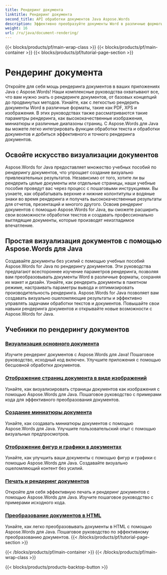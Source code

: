 ```yaml
---
title: Рендеринг документа
linktitle: Рендеринг документа
second_title: API обработки документов Java Aspose.Words
description: Эффективно преобразуйте документы Word в различные форматы на Java с помощью Aspose.Words! Мастер рендеринга документов для профессиональных результатов.
weight: 16
url: /ru/java/document-rendering/
---
```


{{< blocks/products/pf/main-wrap-class >}}
{{< blocks/products/pf/main-container >}}
{{< blocks/products/pf/tutorial-page-section >}}

# Рендеринг документа


Откройте для себя мощь рендеринга документов в ваших приложениях Java с Aspose.Words! Наши комплексные руководства охватывают все, что вам нужно знать о рендеринге документов, от базовых концепций до продвинутых методов. Узнайте, как с легкостью рендерить документы Word в различные форматы, такие как PDF, XPS и изображения. В этих руководствах также рассматриваются такие параметры рендеринга, как высококачественные изображения, миниатюры и различные диапазоны страниц. С Aspose.Words для Java вы можете легко интегрировать функции обработки текста и обработки документов и добиться эффективного и точного рендеринга документов.

## Освойте искусство визуализации документов

Aspose.Words for Java предоставляет множество учебных пособий по рендерингу документов, что упрощает создание визуально привлекательных результатов. Независимо от того, хотите ли вы рендерить целые документы или отдельные страницы, наши учебные пособия проведут вас через процесс с пошаговыми инструкциями. Вы узнаете, как обрабатывать верхние и нижние колонтитулы и водяные знаки во время рендеринга и получать высококачественные результаты для отчетов, презентаций и многого другого. Освоив рендеринг документов с помощью Aspose.Words for Java, вы сможете расширить свои возможности обработки текстов и создавать профессионально выглядящие документы, которые производят неизгладимое впечатление.

## Простая визуализация документов с помощью Aspose.Words для Java

Создавайте документы без усилий с помощью учебных пособий Aspose.Words for Java по рендерингу документов. Эти руководства предлагают всестороннее изучение параметров рендеринга, позволяя вам преобразовывать документы Word в различные форматы, сохраняя их макет и дизайн. Узнайте, как рендерить документы в пакетном режиме, настраивать параметры вывода и оптимизировать производительность рендеринга. Aspose.Words for Java позволяет вам создавать визуально ошеломляющие результаты и эффективно управлять задачами обработки текстов и документов. Повышайте свои навыки рендеринга документов и открывайте новые возможности с Aspose.Words for Java.

## Учебники по рендерингу документов
### [ Визуализация основного документа](./master-document-rendering/)
Изучите рендеринг документов с Aspose.Words для Java! Пошаговое руководство, исходный код включен. Улучшите приложения с помощью бесшовной обработки документов.
### [Отображение страниц документа в виде изображений](./rendering-document-pages-images/)
Узнайте, как визуализировать страницы документов как изображения с помощью Aspose.Words для Java. Пошаговое руководство с примерами кода для эффективного преобразования документов.
### [Создание миниатюры документа](./document-thumbnail-generation/)
Узнайте, как создавать миниатюры документов с помощью Aspose.Words для Java. Улучшите пользовательский опыт с помощью визуальных предпросмотров.
### [Отображение фигур и графики в документах](./rendering-shapes-graphics/)
Узнайте, как улучшить ваши документы с помощью фигур и графики с помощью Aspose.Words для Java. Создавайте визуально ошеломляющий контент без усилий.
### [Печать и рендеринг документов](./document-printing-rendering/)
Откройте для себя эффективную печать и рендеринг документов с помощью Aspose.Words для Java. Изучите пошаговое руководство с примерами исходного кода.
### [Преобразование документов в HTML](./rendering-documents-html/)
Узнайте, как легко преобразовывать документы в HTML с помощью Aspose.Words для Java. Пошаговое руководство по эффективному преобразованию документов.
{{< /blocks/products/pf/tutorial-page-section >}}

{{< /blocks/products/pf/main-container >}}
{{< /blocks/products/pf/main-wrap-class >}}

{{< blocks/products/products-backtop-button >}}
